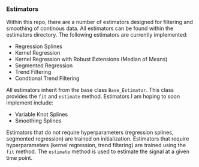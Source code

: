 ### Estimators

Within this repo, there are a number of estimators designed for filtering and smoothing of continous data. All estimators can be found within the estimators directory. The following estimators are currently implemented:
- Regression Splines
- Kernel Regression
- Kernel Regression with Robust Extensions (Median of Means)
- Segmented Regression 
- Trend Filtering
- Condtional Trend Filtering

All estimators inherit from the base class ```Base_Estimator```. This class provides the `fit` and `estimate` method. Estimators I am hoping to soon implement include:

- Variable Knot Splines
- Smoothing Splines


Estimators that do not require hyperparameters (regression splines, segmented regression) are trained on initialization. Estimators that require hyperparameters (kernel regression, trend filtering) are trained using the `fit` method. The `estimate` method is used to estimate the signal at a given time point.